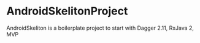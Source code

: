 # AndroidSkelitonProject
AndroidSkeliton is a boilerplate project to start with Dagger 2.11, RxJava 2, MVP
